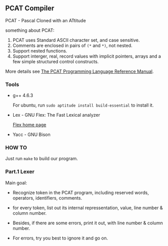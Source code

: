 ## PCAT Compiler

PCAT - Pascal Cloned with an ATtitude

something about PCAT:

1. PCAT uses Standard ASCII character set, and case sensitive.
2. Comments are enclosed in pairs of `(*` and `*)`, not nested.
3. Support nested functions.
3. Support interger, real, record values with implicit pointers, arrays and a few simple structured control constructs.

More details see [The PCAT Programming Language Reference Manual](http://lambda.uta.edu/cse5317/pcat04.pdf).


### Tools

* g++ 4.6.3

    For ubuntu, run `sudo aptitude install build-essential` to install it.

* Lex - GNU Flex: The Fast Lexical analyzer 

    [Flex home page](http://flex.sourceforge.net/)
    
* Yacc - GNU Bison

### HOW TO

Just run `make` to build our program.

### Part.1 Lexer

Main goal:

* Recognize token in the PCAT program, including reserved words, operators, identifiers, comments.

* for every token, list out its internal repressentation, value, line number & column number.

* Besides, if there are some errors, print it out, with line number & column number.

* For errors, try you best to ignore it and go on. 
